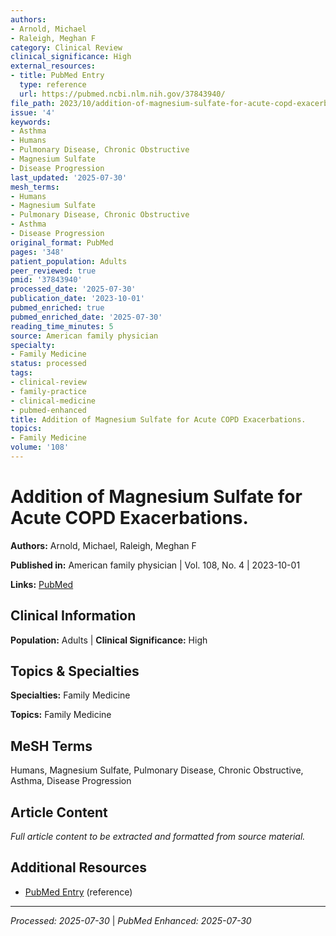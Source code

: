 ```yaml
---
authors:
- Arnold, Michael
- Raleigh, Meghan F
category: Clinical Review
clinical_significance: High
external_resources:
- title: PubMed Entry
  type: reference
  url: https://pubmed.ncbi.nlm.nih.gov/37843940/
file_path: 2023/10/addition-of-magnesium-sulfate-for-acute-copd-exacerbations.md
issue: '4'
keywords:
- Asthma
- Humans
- Pulmonary Disease, Chronic Obstructive
- Magnesium Sulfate
- Disease Progression
last_updated: '2025-07-30'
mesh_terms:
- Humans
- Magnesium Sulfate
- Pulmonary Disease, Chronic Obstructive
- Asthma
- Disease Progression
original_format: PubMed
pages: '348'
patient_population: Adults
peer_reviewed: true
pmid: '37843940'
processed_date: '2025-07-30'
publication_date: '2023-10-01'
pubmed_enriched: true
pubmed_enriched_date: '2025-07-30'
reading_time_minutes: 5
source: American family physician
specialty:
- Family Medicine
status: processed
tags:
- clinical-review
- family-practice
- clinical-medicine
- pubmed-enhanced
title: Addition of Magnesium Sulfate for Acute COPD Exacerbations.
topics:
- Family Medicine
volume: '108'
---
```


# Addition of Magnesium Sulfate for Acute COPD Exacerbations.

**Authors:** Arnold, Michael, Raleigh, Meghan F

**Published in:** American family physician | Vol. 108, No. 4 | 2023-10-01

**Links:** [PubMed](https://pubmed.ncbi.nlm.nih.gov/37843940/)

## Clinical Information

**Population:** Adults | **Clinical Significance:** High

## Topics & Specialties

**Specialties:** Family Medicine

**Topics:** Family Medicine

## MeSH Terms

Humans, Magnesium Sulfate, Pulmonary Disease, Chronic Obstructive, Asthma, Disease Progression

## Article Content

*Full article content to be extracted and formatted from source material.*

## Additional Resources

- [PubMed Entry](https://pubmed.ncbi.nlm.nih.gov/37843940/) (reference)

---

*Processed: 2025-07-30* | *PubMed Enhanced: 2025-07-30*
